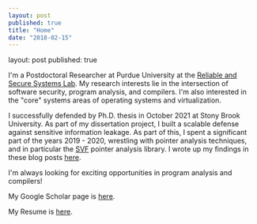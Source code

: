 ```yaml
---
layout: post
published: true
title: "Home"
date: "2018-02-15"
---
```

layout: post
published: true

I'm a Postdoctoral Researcher at Purdue University at the [Reliable and Secure Systems Lab](https://www.cs.purdue.edu/homes/pfonseca/). My research interests lie in the intersection of software security, program analysis, and compilers. I'm also interested in the "core" systems areas of operating systems and virtualization.

I successfully defended by Ph.D. thesis in October 2021 at Stony Brook University. As part of my dissertation project, I built a scalable defense against sensitive information leakage. As part of this, I spent a significant part of the years 2019 - 2020, wrestling with pointer analysis techniques, and in particular the [SVF](https://github.com/SVF-tools/SVF) pointer analysis library. I wrote up my findings in these blog posts [here](https://tpalitblog.wordpress.com/pointer-analysis-notes/).

I'm always looking for exciting opportunities in program analysis and compilers!  
  
My Google Scholar page is [here](https://scholar.google.com/citations?user=lJqQKlQAAAAJ).

My Resume is [here](https://tpalitblog.files.wordpress.com/2022/12/cv-compiler-systems.pdf).
